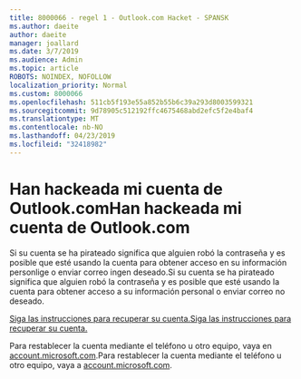 ```yaml
---
title: 8000066 - regel 1 - Outlook.com Hacket - SPANSK
ms.author: daeite
author: daeite
manager: joallard
ms.date: 3/7/2019
ms.audience: Admin
ms.topic: article
ROBOTS: NOINDEX, NOFOLLOW
localization_priority: Normal
ms.custom: 8000066
ms.openlocfilehash: 511cb5f193e55a852b55b6c39a293d8003599321
ms.sourcegitcommit: 9d78905c512192ffc4675468abd2efc5f2e4baf4
ms.translationtype: MT
ms.contentlocale: nb-NO
ms.lasthandoff: 04/23/2019
ms.locfileid: "32418982"
---
```

# <a name="han-hackeada-mi-cuenta-de-outlookcom"></a><span data-ttu-id="91b5b-102">Han hackeada mi cuenta de Outlook.com</span><span class="sxs-lookup"><span data-stu-id="91b5b-102">Han hackeada mi cuenta de Outlook.com</span></span>

<span data-ttu-id="91b5b-103">Si su cuenta se ha pirateado significa que alguien robó la contraseña y es posible que esté usando la cuenta para obtener acceso en su información personlige o enviar correo ingen deseado.</span><span class="sxs-lookup"><span data-stu-id="91b5b-103">Si su cuenta se ha pirateado significa que alguien robó la contraseña y es posible que esté usando la cuenta para obtener acceso a su información personal o enviar correo no deseado.</span></span>

[<span data-ttu-id="91b5b-104">Siga las instrucciones para recuperar su cuenta.</span><span class="sxs-lookup"><span data-stu-id="91b5b-104">Siga las instrucciones para recuperar su cuenta.</span></span>](https://support.office.com/es-es/article/han-pirateado-mi-cuenta-de-outlook-com-35993ac5-ac2f-494e-aacb-5232dda453d8?ui=es-ES&rs=es-ES&ad=ES)

<span data-ttu-id="91b5b-105">Para restablecer la cuenta mediante el teléfono u otro equipo, vaya en [account.microsoft.com](https://go.microsoft.com/fwlink/p/?linkid=836814).</span><span class="sxs-lookup"><span data-stu-id="91b5b-105">Para restablecer la cuenta mediante el teléfono u otro equipo, vaya a [account.microsoft.com](https://go.microsoft.com/fwlink/p/?linkid=836814).</span></span>